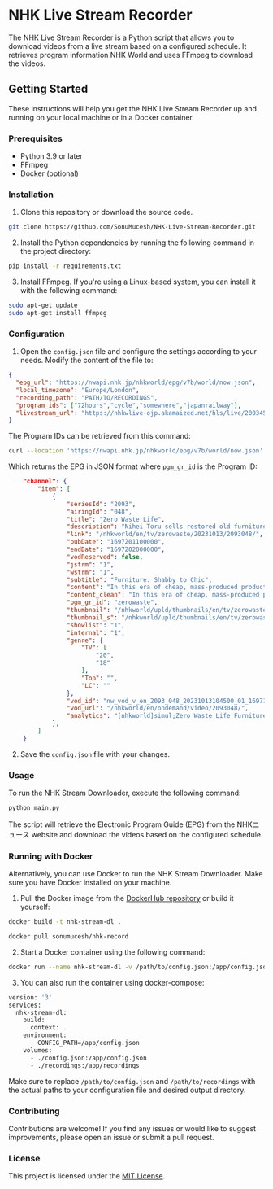 # NHK Live Stream Recorder

The NHK Live Stream Recorder is a Python script that allows you to download videos from a live stream based on a configured schedule. 
It retrieves program information NHK World and uses FFmpeg to download the videos.

## Getting Started

These instructions will help you get the NHK Live Stream Recorder up and running on your local machine or in a Docker container.

### Prerequisites

- Python 3.9 or later
- FFmpeg
- Docker (optional)

### Installation

1. Clone this repository or download the source code.

```bash
git clone https://github.com/SonuMucesh/NHK-Live-Stream-Recorder.git
```

2. Install the Python dependencies by running the following command in the project directory:

```bash
pip install -r requirements.txt
```

3. Install FFmpeg. If you're using a Linux-based system, you can install it with the following command:

```bash
sudo apt-get update
sudo apt-get install ffmpeg
```

### Configuration

1. Open the `config.json` file and configure the settings according to your needs. Modify the content of the file to:

```json
{
  "epg_url": "https://nwapi.nhk.jp/nhkworld/epg/v7b/world/now.json",
  "local_timezone": "Europe/London",
  "recording_path": "PATH/TO/RECORDINGS", 
  "program_ids": ["72hours","cycle","somewhere","japanrailway"],
  "livestream_url": "https://nhkwlive-ojp.akamaized.net/hls/live/2003459/nhkwlive-ojp-en/index.m3u8"
}
```

The Program IDs can be retrieved from this command:

```bash
curl --location 'https://nwapi.nhk.jp/nhkworld/epg/v7b/world/now.json'
```

Which returns the EPG in JSON format where `pgm_gr_id` is the Program ID:

```json
    "channel": {
        "item": [
            {
                "seriesId": "2093",
                "airingId": "048",
                "title": "Zero Waste Life",
                "description": "Nihei Toru sells restored old furniture; bringing out the hidden charm in pieces most would consider worthless. But instead of going for good-as-new, he strives to preserve their vintage feel.",
                "link": "/nhkworld/en/tv/zerowaste/20231013/2093048/",
                "pubDate": "1697201100000",
                "endDate": "1697202000000",
                "vodReserved": false,
                "jstrm": "1",
                "wstrm": "1",
                "subtitle": "Furniture: Shabby to Chic",
                "content": "In this era of cheap, mass-produced products, Nihei Toru sells restored old furniture at his shop in a verdant mountain village north of Tokyo. Pieces that were in bad condition are brought back from the dead. But rather than aiming for good-as-new, he strives to preserve their vintage feel. His passion even extends to his own home—once abandoned and decaying—now tastefully restored. To him, bringing out the hidden charm of such seemingly worthless things far more than just a job, it's a way of life.",
                "content_clean": "In this era of cheap, mass-produced products, Nihei Toru sells restored old furniture at his shop in a verdant mountain village north of Tokyo. Pieces that were in bad condition are brought back from the dead. But rather than aiming for good-as-new, he strives to preserve their vintage feel. His passion even extends to his own home—once abandoned and decaying—now tastefully restored. To him, bringing out the hidden charm of such seemingly worthless things far more than just a job, it's a way of life.",
                "pgm_gr_id": "zerowaste",
                "thumbnail": "/nhkworld/upld/thumbnails/en/tv/zerowaste/c63812fdd3e2abf089a5dd193fbb94b7_large.jpg",
                "thumbnail_s": "/nhkworld/upld/thumbnails/en/tv/zerowaste/c63812fdd3e2abf089a5dd193fbb94b7_small.jpg",
                "showlist": "1",
                "internal": "1",
                "genre": {
                    "TV": [
                        "20",
                        "18"
                    ],
                    "Top": "",
                    "LC": ""
                },
                "vod_id": "nw_vod_v_en_2093_048_20231013104500_01_1697177378",
                "vod_url": "/nhkworld/en/ondemand/video/2093048/",
                "analytics": "[nhkworld]simul;Zero Waste Life_Furniture: Shabby to Chic;w02,001;2093-048-2023;2023-10-13T21:45:00+09:00"
            },
        ]
    }
```

2. Save the `config.json` file with your changes.

### Usage

To run the NHK Stream Downloader, execute the following command:

```bash
python main.py
```

The script will retrieve the Electronic Program Guide (EPG) from the NHKニュース website and download the videos based on the configured schedule.

### Running with Docker

Alternatively, you can use Docker to run the NHK Stream Downloader. Make sure you have Docker installed on your machine.

1. Pull the Docker image from the [DockerHub repository](https://hub.docker.com/repository/docker/sonumucesh/nhk-record/general) or build it yourself:

```bash
docker build -t nhk-stream-dl .
```

```bash
docker pull sonumucesh/nhk-record
```

2. Start a Docker container using the following command:

```bash
docker run --name nhk-stream-dl -v /path/to/config.json:/app/config.json -v /path/to/recordings:/app/recordings sonumucesh/nhk-record
```

3. You can also run the container using docker-compose:

```bash
version: '3'
services:
  nhk-stream-dl:
    build:
      context: .
    environment:
      - CONFIG_PATH=/app/config.json
    volumes:
      - ./config.json:/app/config.json
      - ./recordings:/app/recordings
 ```

Make sure to replace `/path/to/config.json` and `/path/to/recordings` with the actual paths to your configuration file and desired output directory.

### Contributing

Contributions are welcome! If you find any issues or would like to suggest improvements, please open an issue or submit a pull request.

### License

This project is licensed under the [MIT License](LICENSE).

